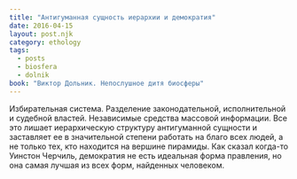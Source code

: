 ```yaml
---
title: "Антигуманная сущность иерархии и демократия"
date: 2016-04-15
layout: post.njk
category: ethology
tags:
  - posts
  - biosfera
  - dolnik
book: "Виктор Дольник. Непослушное дитя биосферы"
---
```


Избирательная система. Разделение законодательной, исполнительной и судебной властей. Независимые средства массовой информации. Все это лишает иерархическую структуру антигуманной сущности и заставляет ее в значительной степени работать на благо всех людей, а не только тех, кто находится на вершине пирамиды. Как сказал когда-то Уинстон Черчиль, демократия не есть идеальная форма правления, но она самая лучшая из всех форм, найденных человеком.

